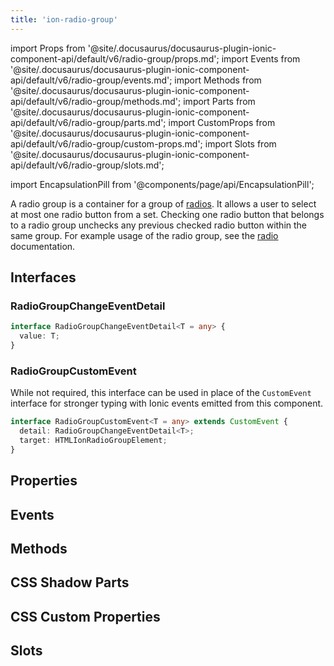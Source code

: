 ```yaml
---
title: 'ion-radio-group'
---
```


import Props from '@site/.docusaurus/docusaurus-plugin-ionic-component-api/default/v6/radio-group/props.md';
import Events from '@site/.docusaurus/docusaurus-plugin-ionic-component-api/default/v6/radio-group/events.md';
import Methods from '@site/.docusaurus/docusaurus-plugin-ionic-component-api/default/v6/radio-group/methods.md';
import Parts from '@site/.docusaurus/docusaurus-plugin-ionic-component-api/default/v6/radio-group/parts.md';
import CustomProps from '@site/.docusaurus/docusaurus-plugin-ionic-component-api/default/v6/radio-group/custom-props.md';
import Slots from '@site/.docusaurus/docusaurus-plugin-ionic-component-api/default/v6/radio-group/slots.md';

<head>
  <title>ion-radio-group | Radio Button Group Usage for Ionic Apps</title>
  <meta
    name="description"
    content="A radio group is a group of radio buttons. Radio groups allow a user to select at most one radio button from a set. Learn more about ion-radio-group usage."
  />
</head>

import EncapsulationPill from '@components/page/api/EncapsulationPill';

A radio group is a container for a group of [radios](./radio). It allows a user to select at most one radio button from a set. Checking one radio button that belongs to a radio group unchecks any previous checked radio button within the same group. For example usage of the radio group, see the [radio](./radio) documentation.

## Interfaces

### RadioGroupChangeEventDetail

```typescript
interface RadioGroupChangeEventDetail<T = any> {
  value: T;
}
```

### RadioGroupCustomEvent

While not required, this interface can be used in place of the `CustomEvent` interface for stronger typing with Ionic events emitted from this component.

```typescript
interface RadioGroupCustomEvent<T = any> extends CustomEvent {
  detail: RadioGroupChangeEventDetail<T>;
  target: HTMLIonRadioGroupElement;
}
```

## Properties

<Props />

## Events

<Events />

## Methods

<Methods />

## CSS Shadow Parts

<Parts />

## CSS Custom Properties

<CustomProps />

## Slots

<Slots />
